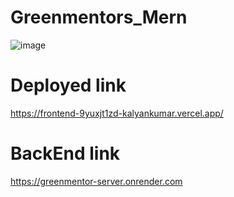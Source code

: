 # Greenmentors_Mern
![image](https://github.com/kkalyankumar9/Greenmentors_Mern/assets/112814583/0b95f5f2-4d86-4510-8a78-8a0f318c8b44)

# Deployed link
https://frontend-9yuxjt1zd-kalyankumar.vercel.app/
# BackEnd link
https://greenmentor-server.onrender.com
